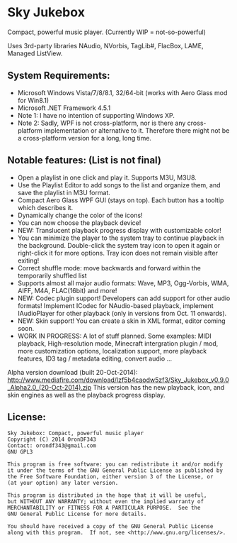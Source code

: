 Sky Jukebox
===========

Compact, powerful music player. (Currently WIP = not-so-powerful)

Uses 3rd-party libraries NAudio, NVorbis, TagLib#, FlacBox, LAME, Managed ListView.

System Requirements:
--------------------
  * Microsoft Windows Vista/7/8/8.1, 32/64-bit (works with Aero Glass mod for Win8.1)
  * Microsoft .NET Framework 4.5.1
  * Note 1: I have no intention of supporting Windows XP.
  * Note 2: Sadly, WPF is not cross-platform, nor is there any cross-platform implementation or alternative to it. Therefore there might not be a cross-platform version for a long, long time.

Notable features: (List is not final)
-----------------
  * Open a playlist in one click and play it. Supports M3U, M3U8.
  * Use the Playlist Editor to add songs to the list and organize them, and save the playlist in M3U format.
  * Compact Aero Glass WPF GUI (stays on top). Each button has a tooltip which describes it.
  * Dynamically change the color of the icons!
  * You can now choose the playback device!
  * NEW: Translucent playback progress display with customizable color!
  * You can minimize the player to the system tray to continue playback in the background.
    Double-click the system tray icon to open it again or right-click it for more options.
    Tray icon does not remain visible after exiting!
  * Correct shuffle mode: move backwards and forward within the temporarily shuffled list
  * Supports almost all major audio formats: Wave, MP3, Ogg-Vorbis, WMA, AIFF, M4A, FLAC(16bit) and more!
  * NEW: Codec plugin support! Developers can add support for other audio formats! Implement ICodec for NAudio-based playback, implement IAudioPlayer for other playback (only in versions from Oct. 11 onwards).
  * NEW: Skin support! You can create a skin in XML format, editor coming soon.
  * WORK IN PROGRESS: A lot of stuff planned. Some examples: MIDI playback, High-resolution mode, Minecraft intergration plugin / mod, more customization options, localization support, more playback features, ID3 tag / metadata editing, convert audio ...

Alpha version download (built 20-Oct-2014): http://www.mediafire.com/download/lzf5b4caodw5zf3/Sky_Jukebox_v0.9.0_Alpha2.0_(20-Oct-2014).zip
This version has the new playback, icon, and skin engines as well as the playback progress display.

License:
--------

	Sky Jukebox: Compact, powerful music player
	Copyright (C) 2014 OronDF343
	Contact: orondf343@gmail.com
	GNU GPL3
	
	This program is free software: you can redistribute it and/or modify
	it under the terms of the GNU General Public License as published by
	the Free Software Foundation, either version 3 of the License, or
	(at your option) any later version.
	
	This program is distributed in the hope that it will be useful,
	but WITHOUT ANY WARRANTY; without even the implied warranty of
	MERCHANTABILITY or FITNESS FOR A PARTICULAR PURPOSE.  See the
	GNU General Public License for more details.
	
	You should have received a copy of the GNU General Public License
	along with this program.  If not, see <http://www.gnu.org/licenses/>.